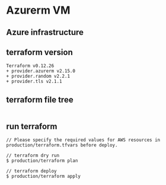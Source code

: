 # Azurerm VM

## Azure infrastructure

## terraform version
```
Terraform v0.12.26
+ provider.azurerm v2.15.0
+ provider.random v2.2.1
+ provider.tls v2.1.1
```

## terraform file tree
```

```

## run terraform

```
// Please specify the required values ​​for AWS resources in production/terraform.tfvars before deploy.

// terraform dry run
$ production/terraform plan

// terraform deploy
$ production/terraform apply
```

